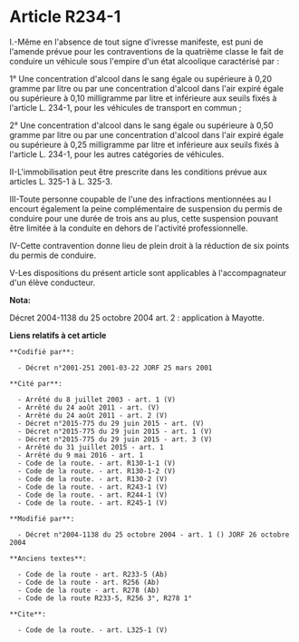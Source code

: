 # Article R234-1

I.-Même en l'absence de tout signe d'ivresse manifeste, est puni de l'amende prévue pour les contraventions de la quatrième
classe le fait de conduire un véhicule sous l'empire d'un état alcoolique caractérisé par : 

1° Une concentration d'alcool dans le sang égale ou supérieure à 0,20 gramme par litre ou par une concentration d'alcool dans
l'air expiré égale ou supérieure à 0,10 milligramme par litre et inférieure aux seuils fixés à l'article L. 234-1, pour les
véhicules de transport en commun ; 

2° Une concentration d'alcool dans le sang égale ou supérieure à 0,50 gramme par litre ou par une concentration d'alcool dans
l'air expiré égale ou supérieure à 0,25 milligramme par litre et inférieure aux seuils fixés à l'article L. 234-1, pour les
autres catégories de véhicules. 

II-L'immobilisation peut être prescrite dans les conditions prévue aux articles L. 325-1 à L. 325-3.

III-Toute personne coupable de l'une des infractions mentionnées au I encourt également la peine complémentaire de suspension
du permis de conduire pour une durée de trois ans au plus, cette suspension pouvant être limitée à la conduite en dehors de
l'activité professionnelle. 

IV-Cette contravention donne lieu de plein droit à la réduction de six points du permis de conduire. 

V-Les dispositions du présent article sont applicables à l'accompagnateur d'un élève conducteur.

**Nota:**

Décret 2004-1138 du 25 octobre 2004 art. 2 : application à Mayotte.

**Liens relatifs à cet article**

	**Codifié par**:

	  - Décret n°2001-251 2001-03-22 JORF 25 mars 2001

	**Cité par**:

	  - Arrêté du 8 juillet 2003 - art. 1 (V)
	  - Arrêté du 24 août 2011 - art. (V)
	  - Arrêté du 24 août 2011 - art. 2 (V)
	  - Décret n°2015-775 du 29 juin 2015 - art. (V)
	  - Décret n°2015-775 du 29 juin 2015 - art. 1 (V)
	  - Décret n°2015-775 du 29 juin 2015 - art. 3 (V)
	  - Arrêté du 31 juillet 2015 - art. 1
	  - Arrêté du 9 mai 2016 - art. 1
	  - Code de la route. - art. R130-1-1 (V)
	  - Code de la route. - art. R130-1-2 (V)
	  - Code de la route. - art. R130-2 (V)
	  - Code de la route. - art. R243-1 (V)
	  - Code de la route. - art. R244-1 (V)
	  - Code de la route. - art. R245-1 (V)

	**Modifié par**:

	  - Décret n°2004-1138 du 25 octobre 2004 - art. 1 () JORF 26 octobre 2004

	**Anciens textes**:

	  - Code de la route - art. R233-5 (Ab)
	  - Code de la route - art. R256 (Ab)
	  - Code de la route - art. R278 (Ab)
	  - Code de la route R233-5, R256 3°, R278 1°

	**Cite**:

	  - Code de la route. - art. L325-1 (V)
